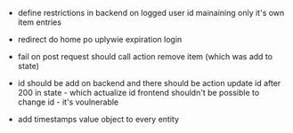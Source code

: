 - define restrictions in backend on logged user id mainaining only it's own item entries


- redirect do home po uplywie expiration login 


- fail on post request should call action remove item (which was add to state)

- id should be add on backend and there should be action update id after 200 in state - which actualize id
frontend shouldn't be possible to change id - it's voulnerable

- add timestamps value object to every entity
